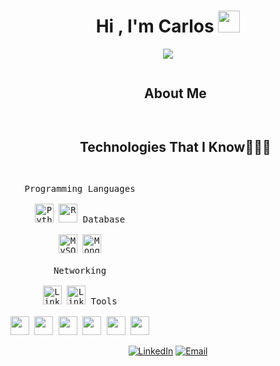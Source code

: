<h1 align="center"><b>Hi , I'm Carlos </b><img src="https://media.giphy.com/media/hvRJCLFzcasrR4ia7z/giphy.gif" width="35"></h1>
<!--  -->
<p align="center">
  <a href="https://github.com/DenverCoder1/readme-typing-svg"><img src="https://readme-typing-svg.herokuapp.com?font=Fira+Code&size=23&pause=1000&center=true&vCenter=true&random=false&width=435&lines=Data+Analyst;Empowering+Decisions+with+Data;Turning+Data+into+Insights"></a>
</p>

<div id="user-content-toc">
  <ul align="center">
    <summary><h2 style="display: inline-block">About Me</h2></summary>
  </ul>
</div>

<div id="user-content-toc">
  <ul align="center">
    <summary><h2 style="display: inline-block">Technologies That I Know👨🏻‍💻</h2></summary>
  </ul>
</div>

<div>
  <p style="display: inline-block;" align="center">
    <kbd>
      <kbd>Programming Languages</kbd>
      <br>
      <br>
      <img title ='Python' width="30px" src="https://skillicons.dev/icons?i=py" />
       <img title ='R' width="30px" src="https://skillicons.dev/icons?i=r" />
    </kbd>
    <kbd>
      <kbd>Database</kbd>
      <br>
      <br>
      <img title ='MySQL' width="30px" src="https://skillicons.dev/icons?i=mysql"/>
      <img title ='MongoDB' width="30px" src="https://skillicons.dev/icons?i=mongodb"/>
    </kbd>
    <br>
    <br>
    <kbd>
      <kbd>Networking</kbd>
      <br>
      <br>
      <img title ='LinkedIn' width="30px" src="https://skillicons.dev/icons?i=linkedin" />
      <img title ='LinkedIn' width="30px" src="https://skillicons.dev/icons?i=git" />
    </kbd>
    <kbd>
      <kbd>Tools</kbd>
      <br>
      <br>
      <img width="30px" src="https://skillicons.dev/icons?i=anaconda" />
      <img width="30px" src="https://skillicons.dev/icons?i=vscode" />
      <img width="30px" src="https://skillicons.dev/icons?i=pycharm" />
      <img width="30px" src="https://skillicons.dev/icons?i=html" />
      <img width="30px" src="https://skillicons.dev/icons?i=css" />
      <img width="30px" src="https://skillicons.dev/icons?i=sublime" />
  </kbd>
  </p>
</div>
</details>

<div align=center>
  <a href="https://www.linkedin.com/in/william-ga/"><img src="https://img.shields.io/static/v1?style=for-the-badge&message=LinkedIn&color=0A66C2&logo=LinkedIn&logoColor=FFFFFF&label=" alt="LinkedIn" /></a>
  <a href="mailto:carlos22ant@gmail.com?subject=Hi%20Carlos%20,%20nice%20to%20meet%20you!"><img alt="Email" src="https://img.shields.io/static/v1?style=for-the-badge&message=Gmail&color=EA4335&logo=Gmail&logoColor=FFFFFF&label="/></a>
</div>

<!--
**Qarant/Qarant** is a ✨ _special_ ✨ repository because its `README.md` (this file) appears on your GitHub profile.

Here are some ideas to get you started:

- 🔭 I’m currently working on ...
- 🌱 I’m currently learning ...
- 👯 I’m looking to collaborate on ...
- 🤔 I’m looking for help with ...
- 💬 Ask me about ...
- 📫 How to reach me: ...
- 😄 Pronouns: ...
- ⚡ Fun fact: ...
-->
